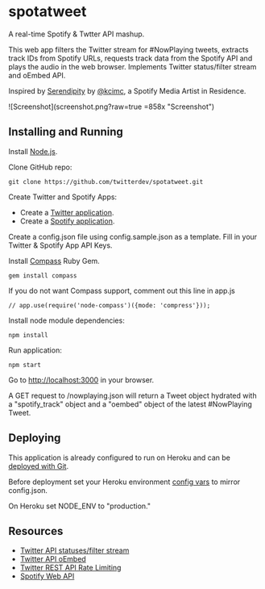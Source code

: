 spotatweet
==========

A real-time Spotify &amp; Twtter API mashup.

This web app filters the Twitter stream for #NowPlaying tweets, extracts track IDs from Spotify URLs, requests track data from the Spotify API and plays the audio in the web browser. Implements Twitter status/filter stream and oEmbed API.

Inspired by [Serendipity](https://www.spotify.com/us/arts/serendipity/) by [@kcimc](https://twitter.com/kcimc), a Spotify Media Artist in Residence.

![Screenshot](screenshot.png?raw=true =858x "Screenshot")

Installing and Running
----

Install [Node.js](https://nodejs.org/).

Clone GitHub repo:

```
git clone https://github.com/twitterdev/spotatweet.git
```

Create Twitter and Spotify Apps:

- Create a [Twitter application](https://apps.twitter.com).
- Create a [Spotify application](https://developer.spotify.com/my-applications).

Create a config.json file using config.sample.json as a template. Fill in your Twitter & Spotify App API Keys.

Install [Compass](http://compass-style.org/) Ruby Gem.

```
gem install compass
```

If you do not want Compass support, comment out this line in app.js

```
// app.use(require('node-compass')({mode: 'compress'}));
```

Install node module dependencies:

```
npm install 
```

Run application:

```
npm start
```

Go to [http://localhost:3000](http://localhost:3000) in your browser.

A GET request to /nowplaying.json will return a Tweet object hydrated with a "spotify_track" object and a "oembed" object of the latest #NowPlaying Tweet.

Deploying
---
This application is already configured to run on Heroku and can be [deployed with Git](https://devcenter.heroku.com/articles/git).

Before deployment set your Heroku environment [config vars](https://devcenter.heroku.com/articles/config-vars) to mirror config.json.

On Heroku set NODE_ENV to "production."


Resources
----
- [Twitter API statuses/filter stream](https://dev.twitter.com/docs/api/1.1/post/statuses/filter)
- [Twitter API oEmbed](https://dev.twitter.com/docs/api/1/get/statuses/oembed)
- [Twitter REST API Rate Limiting](https://dev.twitter.com/docs/rate-limiting/1.1)
- [Spotify Web API](https://developer.spotify.com/web-api/)
